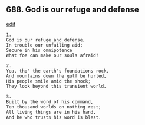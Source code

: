 
## 688.  God is our refuge and defense
[edit](https://docs.google.com/document/d/15dKTVDXsghbsgcsu9aip9wWNCbTH5cDS/edit?mode=html)



    1.
    God is our refuge and defense,
    In trouble our unfailing aid;
    Secure in his omnipotence
    What foe can make our souls afraid?

    2.
    Yea, tho' the earth's foundations rock,
    And mountains down the gulf be hurled,
    His people smile amid the shock;
    They look beyond this transient world.

    3.
    Built by the word of his command,
    Ten thousand worlds on nothing rest;
    All living things are in his hand,
    And he who trusts his word is blest.
